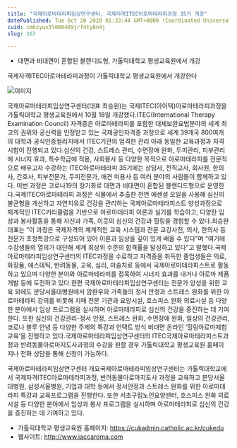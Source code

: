 ```yaml
---
title: "국제아로마테라피임상연구센터, 국제자격ITEC아로마테라피과정 35기 개강"
datePublished: Tue Oct 20 2020 01:33:44 GMT+0000 (Coordinated Universal Time)
cuid: cm6zyuv3l000409jrf4ty8n4j
slug: 167

---
```



- 대면과 비대면이 혼합된 블랜디드형, 가톨릭대학교 평생교육원에서 개강

국제자격ITEC아로마테라피과정이 가톨릭대학교 평생교육원에서 개강한다

![이미지](https://cdn.hashnode.com/res/hashnode/image/upload/v1739247165055/0bdaac0e-ee02-459a-aee8-e72329fc290a.jpeg)

국제아로마테라피임상연구센터(대표 최승완)는 국제ITEC(아이텍)아로마테라피과정을 가톨릭대학교 평생교육원에서 10월 18일 개강했다.ITEC(International Therapy Examination Council) 자격증은 아로마테라피를 포함한 대체보완요법분야의 세계 최고의 권위와 공신력을 인정받고 있는 국제공인자격증 과정으로 세계 39개국 800여개의 대학과 공식인증컬리지에서 ITEC기관의 엄격한 관리 아래 동일한 교육과정과 자격시험이 진행되고 있다.심신의 건강, 스트레스 관리, 수면장애 완화, 두피관리, 피부관리에 시너지 효과, 특수학급에 적용, 사회봉사 등 다양한 목적으로 아로마테라피를 전문적으로 배우고자 수강하는 ITEC아로마테라피 35기에는 상담사, 전직교사, 회사원, 한의사, 간호사, 피부전문가, 두피전문가, 애견 미용사 등 여러 분야의 사람들이 함께하고 있다. 이번 과정은 코로나19의 장기화로 대면과 비대면이 혼합된 블랜디드형으로 운영한다.국제ITEC아로마테라피 과정은 식물에서 추출한 천연 에센셜 오일을 사용해 심신의 불균형을 개선하고 자연치유로 건강을 관리하는 국제아로마테라피스트 양성과정으로 체계적인 ITEC커리큘럼을 기반으로 아로마테라피 이론과 실기를 학습하고, 다양한 임상과 봉사활동을 통해 자신과 가족, 이웃의 심신의 건강과 힐링을 경험할 수 있다.최승완 대표는 “이 과정은 국제자격의 체계적인 교육 시스템과 전문 교강사진, 의사, 한의사 등 전문가 초청특강으로 구성되어 있어 이론과 임상을 깊이 있게 배울 수 있다”며 “여기에 수강생들의 열의가 대단해 세계 최상위 수준의 합격률을 달성하고 있다”고 말했다.국제아로마테라피임상연구센터의 ITEC과정을 수료하고 자격증을 취득한 졸업생들은 의료, 화장품, 에스테틱, 반려동물, 교육, 심리, 미술치료 등에서 국제아로마테라피스트로 활동하고 있으며 다양한 분야와 아로마테라피를 접목하여 시너지 효과를 내거나 아로마 제품개발 등에 도전하고 있다.한편 국제아로마테라피임상연구센터는 전문가 양성을 위한 교육 외에도 분당서울대병원에서 암환우와 가족들의 정서 안정과 스트레스 완화를 위한 아로마테라피 강의를 비롯해 치매 전문 기관과 요양시설, 호스피스 완화 의료시설 등 다양한 분야에서 임상 프로그램을 실시하며 아로마테라피로 심신의 건강을 증진하는 데 기여한다. 또한 심신의 건강관리-정서 안정, 스트레스 완화, 수면장애 완화, 일상의 건강관리, 코로나 블루 안녕 등 다양한 주제의 특강과 언택트 방식 비대면 온라인 ‘힐링아로마체험교육’을 진행하고 있다.국제아로마테라피임상연구센터의 ITEC국제아로마테라피스트과정과 반려동물아로마지도사과정의 수강을 원할 경우 가톨릭대학교 평생교육원 홈페이지나 전화 상담을 통해 신청이 가능하다.

국제아로마테라피임상연구센터 개요국제아로마테라피임상연구센터는 가톨릭대학교에서 국제자격ITEC아로마테라피과정, 반려동물아로마지도사 과정을 교육하고 분당서울대병원, 삼성서울병원, 기업과 대학 등에서 정서안정과 스트레스 완화를 위한 아로마테라피 특강과 교육프로그램을 진행한다. 또한 서초구립노인요양센터, 호스피스 완화 의료시설 등 다양한 분야에서 임상과 봉사 프로그램을 실시하며 아로마테라피로 심신의 건강을 증진하는 데 기여하고 있다.

- 가톨릭대학교 평생교육원 홈페이지: https://cukadmin.catholic.ac.kr/cukedu
- 웹사이트: http://www.iaccaroma.com